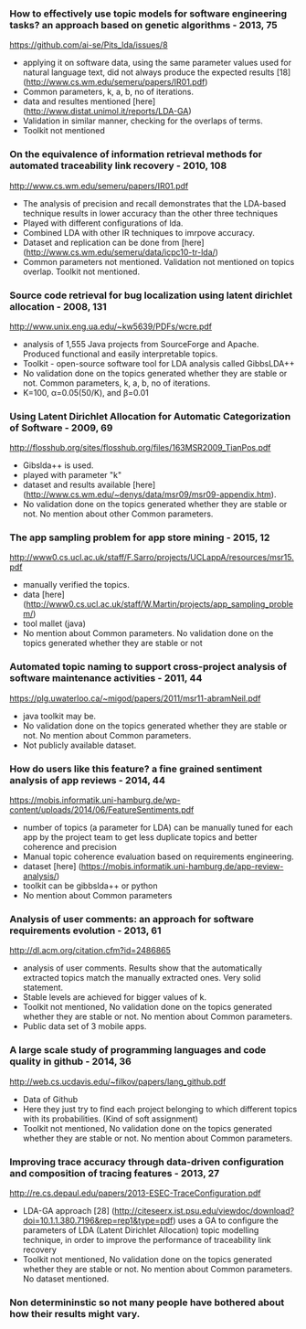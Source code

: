 ### How to effectively use topic models for software engineering tasks? an approach based on genetic algorithms - 2013, 75
https://github.com/ai-se/Pits_lda/issues/8
- applying it on software data, using the same parameter values used for natural language text, did not always produce the expected results [18] (http://www.cs.wm.edu/semeru/papers/IR01.pdf)
- Common parameters, k, a, b, no of iterations.
- data and resultes mentioned [here] (http://www.distat.unimol.it/reports/LDA-GA)
- Validation in similar manner, checking for the overlaps of terms.
- Toolkit not mentioned


### On the equivalence of information retrieval methods for automated traceability link recovery - 2010, 108
http://www.cs.wm.edu/semeru/papers/IR01.pdf
- The analysis of precision and recall demonstrates that the LDA-based technique results in lower accuracy than the other three techniques
- Played with different configurations of lda.
- Combined LDA with other IR techniques to imrpove accuracy.
- Dataset and replication can be done from [here] (http://www.cs.wm.edu/semeru/data/icpc10-tr-lda/)
- Common parameters not mentioned. Validation not mentioned on topics overlap. Toolkit not mentioned.


### Source code retrieval for bug localization using latent dirichlet allocation - 2008, 131
http://www.unix.eng.ua.edu/~kw5639/PDFs/wcre.pdf
- analysis of 1,555 Java projects from SourceForge and Apache. Produced functional and easily interpretable topics.
- Toolkit - open-source software tool for LDA analysis called GibbsLDA++
- No validation done on the topics generated whether they are stable or not. Common parameters, k, a, b, no of iterations.
- K=100, α=0.05(50/K), and β=0.01


### Using Latent Dirichlet Allocation for Automatic Categorization of Software - 2009, 69
http://flosshub.org/sites/flosshub.org/files/163MSR2009_TianPos.pdf
- Gibslda++ is used.
- played with parameter "k"
- dataset and results available [here] (http://www.cs.wm.edu/~denys/data/msr09/msr09-appendix.htm).
- No validation done on the topics generated whether they are stable or not. No mention about other Common parameters.


### The app sampling problem for app store mining - 2015, 12
http://www0.cs.ucl.ac.uk/staff/F.Sarro/projects/UCLappA/resources/msr15.pdf
- manually verified the topics.
- data [here] (http://www0.cs.ucl.ac.uk/staff/W.Martin/projects/app_sampling_problem/)
- tool mallet (java)
- No mention about Common parameters. No validation done on the topics generated whether they are stable or not


### Automated topic naming to support cross-project analysis of software maintenance activities - 2011, 44
https://plg.uwaterloo.ca/~migod/papers/2011/msr11-abramNeil.pdf
- java toolkit may be.
- No validation done on the topics generated whether they are stable or not. No mention about Common parameters.
- Not publicly available dataset. 


### How do users like this feature? a fine grained sentiment analysis of app reviews - 2014, 44
https://mobis.informatik.uni-hamburg.de/wp-content/uploads/2014/06/FeatureSentiments.pdf
- number of topics (a parameter for LDA) can be manually tuned for each app by the project team to get less duplicate topics and better coherence and precision
- Manual topic coherence evaluation based on requirements engineering.
- dataset [here] (https://mobis.informatik.uni-hamburg.de/app-review-analysis/)
- toolkit can be gibbslda++ or python
- No mention about Common parameters


### Analysis of user comments: an approach for software requirements evolution - 2013, 61
http://dl.acm.org/citation.cfm?id=2486865
- analysis of user comments. Results show that the automatically extracted topics match the manually extracted ones. Very solid statement.
- Stable levels are achieved for bigger values of k.
- Toolkit not mentioned, No validation done on the topics generated whether they are stable or not. No mention about Common parameters.
- Public data set of 3 mobile apps.


### A large scale study of programming languages and code quality in github - 2014, 36
http://web.cs.ucdavis.edu/~filkov/papers/lang_github.pdf
- Data of Github
- Here they just try to find each project belonging to which different topics with its probabilities. (Kind of soft assignment)
- Toolkit not mentioned, No validation done on the topics generated whether they are stable or not. No mention about Common parameters.


### Improving trace accuracy through data-driven configuration and composition of tracing features - 2013, 27
http://re.cs.depaul.edu/papers/2013-ESEC-TraceConfiguration.pdf
- LDA-GA approach [28] (http://citeseerx.ist.psu.edu/viewdoc/download?doi=10.1.1.380.7196&rep=rep1&type=pdf) uses a GA to configure the parameters of LDA (Latent Dirichlet Allocation) topic modelling technique, in order to improve the performance of traceability link recovery
- Toolkit not mentioned, No validation done on the topics generated whether they are stable or not. No mention about Common parameters. No dataset mentioned.



### Non determininstic so not many people have bothered about how their results might vary.
